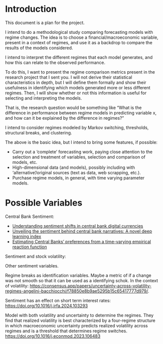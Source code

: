 # Introduction

This document is a plan for the project.

I intend to do a methodological study comparing forecasting models with regime changes. The idea is to choose a financial/macroeconomic variable, present in a context of regimes, and use it as a backdrop to compare the results of the models considered.

I intend to interpret the different regimes that each model generates, and how this can relate to the observed performance.

To do this, I want to present the regime comparison metrics present in the research project that I sent you. I will not derive their statistical characteristics in depth, but I will define them formally and show their usefulness in identifying which models generated more or less different regimes. Then, I will show whether or not this information is useful for selecting and interpreting the models.

That is, the research question would be something like “What is the difference in performance between regime models in predicting variable x, and how can it be explained by the difference in regimes?”

I intend to consider regimes modeled by Markov switching, thresholds, structural breaks, and clustering.

The above is the basic idea, but I intend to bring some features, if possible:

- Carry out a ‘complete’ forecasting work, paying close attention to the selection and treatment of variables, selection and comparison of models, etc.
- High-dimensional data (and models), possibly including with ‘alternative’/original sources (text as data, web scrapping, etc.).
- Purchase regime models, in general, with time varying parameter models.


# Possible Variables

Central Bank Sentiment:

- [Understanding sentiment shifts in central bank digital currencies](https://doi.org/10.1016/j.jbef.2024.100988)
- [Unveiling the sentiment behind central bank narratives: A novel deep learning index](https://doi.org/10.1016/j.jbef.2023.100809)
- [Estimating Central Banks’ preferences from a time-varying empirical reaction function](https://doi.org/10.1016/j.euroecorev.2005.10.003)

Sentiment and stock volatility:


Other sentiment variables.

Regime breaks as identification variables. Maybe a metric of if a change was not smooth so that it can be used as a identifying schok. In the context of volatility: https://consensus.app/papers/uncertainty-across-volatility-regimes-angelini-bacchiocchi/f78850e8b9ae5295b15c65417777d979/.

Sentiment has an effect on short term interest rates: https://doi.org/10.1016/j.irfa.2024.103293

Model with both volatility and uncertainty to determine the regimes. They find that realized volatility is best characterized by a four-regime structure in which macroeconomic uncertainty predicts realized volatility across regimes and is a threshold that determines regime switches. https://doi.org/10.1016/j.econmod.2023.106483